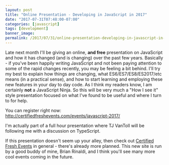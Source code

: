 ```yaml
---
layout: post
title: "Online Presentation - Developing in JavaScript in 2017"
date: "2017-07-31T07:48:00-07:00"
categories: [javascript]
tags: [development]
banner_image: 
permalink: /2017/07/31/online-presentation-developing-in-javascript-in-2017
---
```


Late next month I'll be giving an online, <strong>and free</strong> presentation on JavaScript and how it has changed (and is changing) over the past few years. Basically - if you've been happily writing JavaScript and not been paying attention to some of the rapid changes recently, you may be feeling a bit behind. I'll try my best to explain how things are changing, what ES6/ES7/ES8/ES2017/etc means (in a practical sense), and how to start learning and employing these new features in your day to day code. As I think my readers know, I am certainly <strong>not</strong> a JavaScript Ninja. So this will be very much a "How I see it" style presentation focused on what I've found to be useful and where I turn to for help.

You can register right now: http://certifiedfreshevents.com/events/javascript-2017/

I'm actually part of a full hour presentation where TJ VanToll will be following me with a discussion on TypeScript.

If this presentation doesn't seem up your alley, then check out [Certified Fresh Events](http://certifiedfreshevents.com/index.html) in general - there's already more planned. This new site is run by a good buddy of mine, Brian Rinaldi, and I think you'll see many more cool events coming in the future.